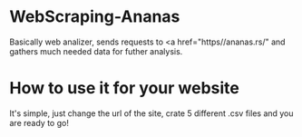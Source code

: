 # WebScraping-Ananas

Basically web analizer, sends requests to <a href="https//ananas.rs/" </a> and gathers much needed data for futher analysis.

# How to use it for your website

It's simple, just change the url of the site, crate 5 different .csv files and you are ready to go!
